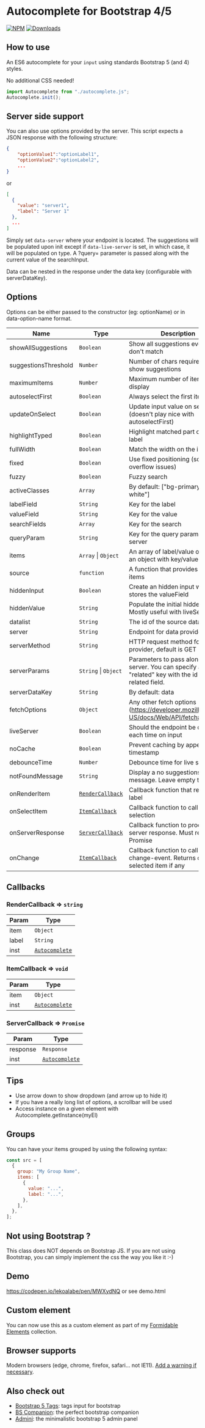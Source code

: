 # Autocomplete for Bootstrap 4/5

[![NPM](https://nodei.co/npm/bootstrap5-autocomplete.png?mini=true)](https://nodei.co/npm/bootstrap5-autocomplete/)
[![Downloads](https://img.shields.io/npm/dt/bootstrap5-autocomplete.svg)](https://www.npmjs.com/package/bootstrap5-autocomplete)

## How to use

An ES6 autocomplete for your `input` using standards Bootstrap 5 (and 4) styles.

No additional CSS needed!

```js
import Autocomplete from "./autocomplete.js";
Autocomplete.init();
```

## Server side support

You can also use options provided by the server. This script expects a JSON response with the following structure:

```json
{
    "optionValue1":"optionLabel1",
    "optionValue2":"optionLabel2",
    ...
}
```

or

```json
[
  {
    "value": "server1",
    "label": "Server 1"
  },
  ...
]
```

Simply set `data-server` where your endpoint is located. The suggestions will be populated upon init except if `data-live-server` is set, in which case, it will be populated on type. A ?query= parameter is passed along with the current value of the searchInput.

Data can be nested in the response under the data key (configurable with serverDataKey).

## Options

Options can be either passed to the constructor (eg: optionName) or in data-option-name format.

| Name                 | Type                                           | Description                                                                                             |
| -------------------- | ---------------------------------------------- | ------------------------------------------------------------------------------------------------------- |
| showAllSuggestions   | <code>Boolean</code>                           | Show all suggestions even if they don't match                                                           |
| suggestionsThreshold | <code>Number</code>                            | Number of chars required to show suggestions                                                            |
| maximumItems         | <code>Number</code>                            | Maximum number of items to display                                                                      |
| autoselectFirst      | <code>Boolean</code>                           | Always select the first item                                                                            |
| updateOnSelect       | <code>Boolean</code>                           | Update input value on selection (doesn't play nice with autoselectFirst)                                |
| highlightTyped       | <code>Boolean</code>                           | Highlight matched part of the label                                                                     |
| fullWidth            | <code>Boolean</code>                           | Match the width on the input field                                                                      |
| fixed                | <code>Boolean</code>                           | Use fixed positioning (solve overflow issues)                                                           |
| fuzzy                | <code>Boolean</code>                           | Fuzzy search                                                                                            |
| activeClasses        | <code>Array</code>                             | By default: ["bg-primary", "text-white"]                                                                |
| labelField           | <code>String</code>                            | Key for the label                                                                                       |
| valueField           | <code>String</code>                            | Key for the value                                                                                       |
| searchFields         | <code>Array</code>                             | Key for the search                                                                                      |
| queryParam           | <code>String</code>                            | Key for the query parameter for server                                                                  |
| items                | <code>Array</code> \| <code>Object</code>      | An array of label/value objects or an object with key/values                                            |
| source               | <code>function</code>                          | A function that provides the list of items                                                              |
| hiddenInput          | <code>Boolean</code>                           | Create an hidden input which stores the valueField                                                      |
| hiddenValue          | <code>String</code>                            | Populate the initial hidden value. Mostly useful with liveServer.                                       |
| datalist             | <code>String</code>                            | The id of the source datalist                                                                           |
| server               | <code>String</code>                            | Endpoint for data provider                                                                              |
| serverMethod         | <code>String</code>                            | HTTP request method for data provider, default is GET                                                   |
| serverParams         | <code>String</code> \| <code>Object</code>     | Parameters to pass along to the server. You can specify a "related" key with the id of a related field. |
| serverDataKey        | <code>String</code>                            | By default: data                                                                                        |
| fetchOptions         | <code>Object</code>                            | Any other fetch options (https://developer.mozilla.org/en-US/docs/Web/API/fetch#syntax)                 |
| liveServer           | <code>Boolean</code>                           | Should the endpoint be called each time on input                                                        |
| noCache              | <code>Boolean</code>                           | Prevent caching by appending a timestamp                                                                |
| debounceTime         | <code>Number</code>                            | Debounce time for live server                                                                           |
| notFoundMessage      | <code>String</code>                            | Display a no suggestions found message. Leave empty to disable                                          |
| onRenderItem         | [<code>RenderCallback</code>](#RenderCallback) | Callback function that returns the label                                                                |
| onSelectItem         | [<code>ItemCallback</code>](#ItemCallback)     | Callback function to call on selection                                                                  |
| onServerResponse     | [<code>ServerCallback</code>](#ServerCallback) | Callback function to process server response. Must return a Promise                                     |
| onChange             | [<code>ItemCallback</code>](#ItemCallback)     | Callback function to call on change-event. Returns currently selected item if any                       |

## Callbacks

### RenderCallback ⇒ <code>string</code>

| Param | Type                                       |
| ----- | ------------------------------------------ |
| item  | <code>Object</code>                        |
| label | <code>String</code>                        |
| inst  | [<code>Autocomplete</code>](#Autocomplete) |

<a name="ItemCallback"></a>

### ItemCallback ⇒ <code>void</code>

| Param | Type                                       |
| ----- | ------------------------------------------ |
| item  | <code>Object</code>                        |
| inst  | [<code>Autocomplete</code>](#Autocomplete) |

<a name="ServerCallback"></a>

### ServerCallback ⇒ <code>Promise</code>

| Param    | Type                                       |
| -------- | ------------------------------------------ |
| response | <code>Response</code>                      |
| inst     | [<code>Autocomplete</code>](#Autocomplete) |

## Tips

- Use arrow down to show dropdown (and arrow up to hide it)
- If you have a really long list of options, a scrollbar will be used
- Access instance on a given element with Autocomplete.getInstance(myEl)

## Groups

You can have your items grouped by using the following syntax:

```js
const src = [
  {
    group: "My Group Name",
    items: [
      {
        value: "...",
        label: "...",
      },
    ],
  },
];
```

## Not using Bootstrap ?

This class does NOT depends on Bootstrap JS. If you are not using Bootstrap, you can simply implement the css
the way you like it :-)

## Demo

https://codepen.io/lekoalabe/pen/MWXydNQ or see demo.html

## Custom element

You can now use this as a custom element as part of my [Formidable Elements](https://github.com/lekoala/formidable-elements) collection.

## Browser supports

Modern browsers (edge, chrome, firefox, safari... not IE11). [Add a warning if necessary](https://github.com/lekoala/nomodule-browser-warning.js/).

## Also check out

- [Bootstrap 5 Tags](https://github.com/lekoala/bootstrap5-tags): tags input for bootstrap
- [BS Companion](https://github.com/lekoala/bs-companion): the perfect bootstrap companion
- [Admini](https://github.com/lekoala/admini): the minimalistic bootstrap 5 admin panel
